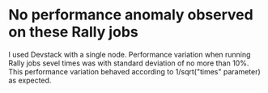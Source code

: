 # No performance anomaly observed on these Rally jobs

I used Devstack with a single node. Performance variation when running Rally jobs sevel times was with standard deviation of no more than 10%. This performance variation behaved according to 1/sqrt("times" parameter) as expected.
